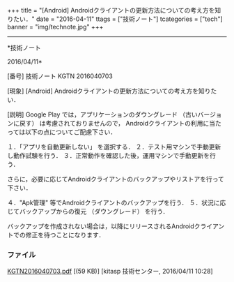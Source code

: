 ﻿+++
title = "[Android] Androidクライアントの更新方法についての考え方を知りたい．"
date = "2016-04-11"
ttags = ["技術ノート"]
tcategories = ["tech"]
banner = "img/technote.jpg"
+++

-----------------------------------------------------------------------------------------------------------------------------

*技術ノート

2016/04/11*


[番号]
技術ノート KGTN 2016040703

[現象]
[Android] Androidクライアントの更新方法についての考え方を知りたい．

[説明]
Google Play では，アプリケーションのダウングレード
（古いバージョンに戻す） は考慮されておりませんので，
Androidクライアントの利用に当たっては以下の点についてご配慮下さい．

１．「アプリを自動更新しない」 を選択する．
２．テスト用マシンで手動更新し動作試験を行う．
３．正常動作を確認した後，運用マシンで手動更新を行う．

さらに，必要に応じてAndroidクライアントのバックアップやリストアを行って下さい．

４．"Apk管理" 等でAndroidクライアントのバックアップを行う．
５．状況に応じてバックアップからの復元 （ダウングレード） を行う．

バックアップを作成されない場合は，以降にリリースされるAndroidクライアントでの修正を待つことになります．


### ファイル

 
 


[KGTN2016040703.pdf](http://techreport.kitasp.net/attachments/download/2553/KGTN2016040703.pdf)
 [(59 KB)] [kitasp 技術センター, 2016/04/11
10:28]


 


 

